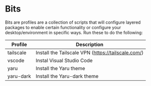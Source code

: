 # Bits

Bits are profiles are a collection of scripts that will configure layered packages to enable certain functionality or configure your desktop/environment in specific ways. Run these to do the following:


| Profile | Description |
| ------- | ----------- |
| tailscale | Install the Tailscale VPN (https://tailscale.com/) |
| vscode    | Instal Visual Studio Code |
| yaru      | Install the Yaru theme |
| yaru-dark | Install the Yaru-dark theme |
